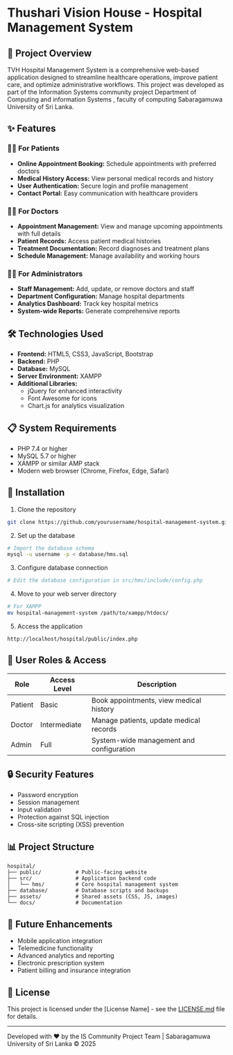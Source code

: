 # Thushari Vision House - Hospital Management System

## 🏥 Project Overview

TVH Hospital Management System is a comprehensive web-based application designed to streamline healthcare operations, improve patient care, and optimize administrative workflows. This project was developed as part of the Information Systems community project Department of Computing and information Systems , faculty of computing Sabaragamuwa University of Sri Lanka.

## ✨ Features

### 🧑‍⚕️ For Patients

- **Online Appointment Booking:** Schedule appointments with preferred doctors
- **Medical History Access:** View personal medical records and history
- **User Authentication:** Secure login and profile management
- **Contact Portal:** Easy communication with healthcare providers

### 👨‍⚕️ For Doctors

- **Appointment Management:** View and manage upcoming appointments with full details
- **Patient Records:** Access patient medical histories
- **Treatment Documentation:** Record diagnoses and treatment plans
- **Schedule Management:** Manage availability and working hours

### 👩‍💼 For Administrators

- **Staff Management:** Add, update, or remove doctors and staff
- **Department Configuration:** Manage hospital departments
- **Analytics Dashboard:** Track key hospital metrics
- **System-wide Reports:** Generate comprehensive reports

## 🛠️ Technologies Used

- **Frontend:** HTML5, CSS3, JavaScript, Bootstrap
- **Backend:** PHP
- **Database:** MySQL
- **Server Environment:** XAMPP
- **Additional Libraries:**
  - jQuery for enhanced interactivity
  - Font Awesome for icons
  - Chart.js for analytics visualization

## 📋 System Requirements

- PHP 7.4 or higher
- MySQL 5.7 or higher
- XAMPP or similar AMP stack
- Modern web browser (Chrome, Firefox, Edge, Safari)

## 🚀 Installation

1. Clone the repository

```bash
git clone https://github.com/yourusername/hospital-management-system.git
```

2. Set up the database

```bash
# Import the database schema
mysql -u username -p < database/hms.sql
```

3. Configure database connection

```bash
# Edit the database configuration in src/hms/include/config.php
```

4. Move to your web server directory

```bash
# For XAMPP
mv hospital-management-system /path/to/xampp/htdocs/
```

5. Access the application

```
http://localhost/hospital/public/index.php
```

<!-- ## 📸 Screenshots

<div style="display: flex; justify-content: space-between;">
    <img src="path/to/screenshot1.png" alt="Homepage" width="30%">
    <img src="path/to/screenshot2.png" alt="Dashboard" width="30%">
    <img src="path/to/screenshot3.png" alt="Appointment" width="30%">
</div> -->

## 👥 User Roles & Access

| Role    | Access Level | Description                              |
| ------- | ------------ | ---------------------------------------- |
| Patient | Basic        | Book appointments, view medical history  |
| Doctor  | Intermediate | Manage patients, update medical records  |
| Admin   | Full         | System-wide management and configuration |

## 🔒 Security Features

- Password encryption
- Session management
- Input validation
- Protection against SQL injection
- Cross-site scripting (XSS) prevention

## 📊 Project Structure

```
hospital/
├── public/           # Public-facing website
├── src/              # Application backend code
│   └── hms/          # Core hospital management system
├── database/         # Database scripts and backups
├── assets/           # Shared assets (CSS, JS, images)
└── docs/             # Documentation
```

## 🔮 Future Enhancements

- Mobile application integration
- Telemedicine functionality
- Advanced analytics and reporting
- Electronic prescription system
- Patient billing and insurance integration

## 📝 License

This project is licensed under the [License Name] - see the [LICENSE.md](LICENSE.md) file for details.

---

Developed with ❤️ by the IS Community Project Team | Sabaragamuwa University of Sri Lanka © 2025
